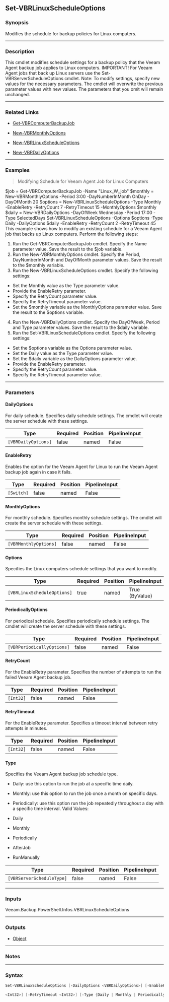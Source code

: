 Set-VBRLinuxScheduleOptions
---------------------------

### Synopsis
Modifies the schedule for backup policies for Linux computers.

---

### Description

This cmdlet modifies schedule settings for a backup policy that the Veeam Agent backup job applies to Linux computers.
IMPORTANT!
For Veeam Agent jobs that back up Linux servers use the Set-VBRServerScheduleOptions cmdlet.
Note: To modify settings, specify new values for the necessary parameters. The cmdlet will overwrite the previous parameter values with new values. The parameters that you omit will remain unchanged.

---

### Related Links
* [Get-VBRComputerBackupJob](Get-VBRComputerBackupJob)

* [New-VBRMonthlyOptions](New-VBRMonthlyOptions)

* [New-VBRLinuxScheduleOptions](New-VBRLinuxScheduleOptions)

* [New-VBRDailyOptions](New-VBRDailyOptions)

---

### Examples
> Modifying Schedule for Veeam Agent Job for Linux Computers

$job = Get-VBRComputerBackupJob -Name "Linux_W_job"
$monthly = New-VBRMonthlyOptions -Period 3:00 -DayNumberInMonth OnDay -DayOfMonth 20
$options = New-VBRLinuxScheduleOptions -Type Monthly -EnableRetry -RetryCount 7 -RetryTimeout 15 -MonthlyOptions $monthly
$daily = New-VBRDailyOptions -DayOfWeek Wednesday -Period 17:00 -Type SelectedDays
Set-VBRLinuxScheduleOptions -Options $options -Type Daily -DailyOptions $daily -EnableRetry -RetryCount 2 -RetryTimeout 45
This example shows how to modify an existing schedule for a Veeam Agent job that backs up Linux computers.
Perform the following steps:
1. Run the Get-VBRComputerBackupJob cmdlet. Specify the Name parameter value. Save the result to the $job variable.
2. Run the New-VBRMonthlyOptions cmdlet. Specify the Period, DayNumberInMonth and DayOfMonth parameter values. Save the result to the $monthly variable.
3. Run the New-VBRLinuxScheduleOptions cmdlet. Specify the following settings:
- Set the Monthly value as the Type parameter value.
- Provide the EnableRetry parameter.
- Specify the RetryCount parameter value.
- Specify the RetryTimeout parameter value.
- Set the $monthly variable as the MonthlyOptions parameter value.
Save the result to the $options variable.
4. Run the New-VBRDailyOptions cmdlet. Specify the DayOfWeek, Period and Type parameter values. Save the result to the $daily variable.
5. Run the Set-VBRLinuxScheduleOptions cmdlet. Specify the following settings:
- Set the $options variable as the Options parameter value.
- Set the Daily value as the Type parameter value.
- Set the $daily variable as the DailyOptions parameter value.
- Provide the EnableRetry parameter.
- Specify the RetryCount parameter value.
- Specify the RetryTimeout parameter value.

---

### Parameters
#### **DailyOptions**
For daily schedule.
Specifies daily schedule settings. The cmdlet will create the server schedule with these settings.

|Type               |Required|Position|PipelineInput|
|-------------------|--------|--------|-------------|
|`[VBRDailyOptions]`|false   |named   |False        |

#### **EnableRetry**
Enables the option for the Veeam Agent for Linux to run the Veeam Agent backup job again in case it fails.

|Type      |Required|Position|PipelineInput|
|----------|--------|--------|-------------|
|`[Switch]`|false   |named   |False        |

#### **MonthlyOptions**
For monthly schedule.
Specifies monthly schedule settings. The cmdlet will create the server schedule with these settings.

|Type                 |Required|Position|PipelineInput|
|---------------------|--------|--------|-------------|
|`[VBRMonthlyOptions]`|false   |named   |False        |

#### **Options**
Specifies the Linux computers schedule settings that you want to modify.

|Type                       |Required|Position|PipelineInput |
|---------------------------|--------|--------|--------------|
|`[VBRLinuxScheduleOptions]`|true    |named   |True (ByValue)|

#### **PeriodicallyOptions**
For periodical schedule.
Specifies periodically schedule settings. The cmdlet will create the server schedule with these settings.

|Type                      |Required|Position|PipelineInput|
|--------------------------|--------|--------|-------------|
|`[VBRPeriodicallyOptions]`|false   |named   |False        |

#### **RetryCount**
For the EnableRetry parameter.
Specifies the number of attempts to run the failed Veeam Agent backup job.

|Type     |Required|Position|PipelineInput|
|---------|--------|--------|-------------|
|`[Int32]`|false   |named   |False        |

#### **RetryTimeout**
For the EnableRetry parameter.
Specifies a timeout interval between retry attempts in minutes.

|Type     |Required|Position|PipelineInput|
|---------|--------|--------|-------------|
|`[Int32]`|false   |named   |False        |

#### **Type**
Specifies the Veeam Agent backup job schedule type.
* Daily: use this option to run the job at a specific time daily.
* Monthly: use this option to run the job once a month on specific days.
* Periodically: use this option run the job repeatedly throughout a day with a specific time interval.
Valid Values:

* Daily
* Monthly
* Periodically
* AfterJob
* RunManually

|Type                     |Required|Position|PipelineInput|
|-------------------------|--------|--------|-------------|
|`[VBRServerScheduleType]`|false   |named   |False        |

---

### Inputs
Veeam.Backup.PowerShell.Infos.VBRLinuxScheduleOptions

---

### Outputs
* [Object](https://learn.microsoft.com/en-us/dotnet/api/System.Object)

---

### Notes

---

### Syntax
```PowerShell
Set-VBRLinuxScheduleOptions [-DailyOptions <VBRDailyOptions>] [-EnableRetry] [-MonthlyOptions <VBRMonthlyOptions>] -Options <VBRLinuxScheduleOptions> [-PeriodicallyOptions <VBRPeriodicallyOptions>] [-RetryCount 
```
```PowerShell
<Int32>] [-RetryTimeout <Int32>] [-Type {Daily | Monthly | Periodically | AfterJob | RunManually}] [<CommonParameters>]
```
